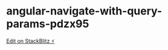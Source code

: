 # angular-navigate-with-query-params-pdzx95

[Edit on StackBlitz ⚡️](https://stackblitz.com/edit/angular-navigate-with-query-params-pdzx95)